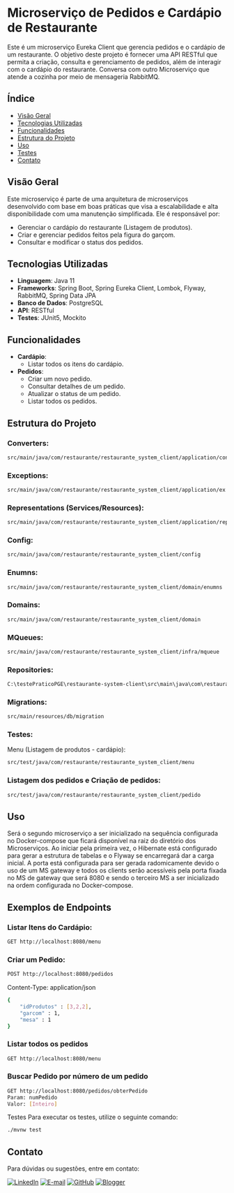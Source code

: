 # Microserviço de Pedidos e Cardápio de Restaurante

Este é um microserviço Eureka Client que gerencia pedidos e o cardápio de um restaurante. O objetivo deste projeto é fornecer uma API RESTful que permita a criação, consulta e gerenciamento de pedidos, além de interagir com o cardápio do restaurante. Conversa com outro Microserviço que atende a cozinha por meio de mensageria RabbitMQ.

## Índice

- [Visão Geral](#visão-geral)
- [Tecnologias Utilizadas](#tecnologias-utilizadas)
- [Funcionalidades](#funcionalidades)
- [Estrutura do Projeto](#estrutura-do-projeto)
- [Uso](#uso)
- [Testes](#testes)
- [Contato](#Contato)

## Visão Geral

Este microserviço é parte de uma arquitetura de microserviços desenvolvido com base em boas práticas que visa a escalabilidade e alta disponibilidade com uma manutenção simplificada. Ele é responsável por:

- Gerenciar o cardápio do restaurante (Listagem de produtos).
- Criar e gerenciar pedidos feitos pela figura do garçom.
- Consultar  e modificar o status dos pedidos.

## Tecnologias Utilizadas

- **Linguagem**: Java 11
- **Frameworks**: Spring Boot, Spring Eureka Client, Lombok, Flyway, RabbitMQ, Spring Data JPA 
- **Banco de Dados**: PostgreSQL
- **API**: RESTful
- **Testes**: JUnit5, Mockito

## Funcionalidades

- **Cardápio**:
    - Listar todos os itens do cardápio.
- **Pedidos**:
    - Criar um novo pedido.
    - Consultar detalhes de um pedido.
    - Atualizar o status de um pedido.
    - Listar todos os pedidos.

## Estrutura do Projeto
### Converters:
   ```bash
src/main/java/com/restaurante/restaurante_system_client/application/converter
```
### Exceptions:
   ```bash
src/main/java/com/restaurante/restaurante_system_client/application/ex
```
### Representations (Services/Resources):
   ```bash
src/main/java/com/restaurante/restaurante_system_client/application/representation
```
### Config:
   ```bash
src/main/java/com/restaurante/restaurante_system_client/config
```
### Enumns:
   ```bash
src/main/java/com/restaurante/restaurante_system_client/domain/enumns
```
### Domains:
   ```bash
src/main/java/com/restaurante/restaurante_system_client/domain
```
### MQueues:
   ```bash
src/main/java/com/restaurante/restaurante_system_client/infra/mqueue
```
### Repositories:
   ```bash
C:\testePraticoPGE\restaurante-system-client\src\main\java\com\restaurante\restaurante_system_client\repository
```
### Migrations:
   ```bash
src/main/resources/db/migration
```
### Testes:

Menu (Listagem de produtos - cardápio):
   ```bash
src/test/java/com/restaurante/restaurante_system_client/menu
```
### Listagem dos pedidos e Criação de pedidos:
   ```bash
src/test/java/com/restaurante/restaurante_system_client/pedido
```
## Uso

Será o segundo microserviço a ser inicializado na sequência configurada no Docker-compose que ficará disponível na raiz do diretório dos Microserviços.
Ao iniciar pela primeira vez, o Hibernate está configurado para gerar a estrutura de tabelas 
e o Flyway se encarregará dar a carga inicial. A porta está configurada para ser gerada radomicamente devido o uso de um MS gateway
e todos os clients serão acessíveis pela porta fixada no MS de gateway que será 8080 e sendo o terceiro MS a ser inicializado na ordem 
configurada no Docker-compose.

## Exemplos de Endpoints

### Listar Itens do Cardápio:

```bash
GET http://localhost:8080/menu
```

### Criar um Pedido:
```bash
POST http://localhost:8080/pedidos
```
Content-Type: application/json
```bash
{
	"idProdutos" : [3,2,2],
	"garcom" : 1,
	"mesa" : 1
}
```

### Listar todos os pedidos

```bash
GET http://localhost:8080/menu
```

### Buscar Pedido por número de um pedido

```bash
GET http://localhost:8080/pedidos/obterPedido
Param: numPedido
Valor: [Inteiro]
```

Testes
Para executar os testes, utilize o seguinte comando:

   ```bash
./mvnw test
```

## Contato

Para dúvidas ou sugestões, entre em contato:

[![LinkedIn](https://img.shields.io/badge/linkedin-%230077B5.svg?style=for-the-badge&logo=linkedin&logoColor=white)](https://www.linkedin.com/in/jorge-maia-dev-java/)
[![E-mail](https://img.shields.io/badge/-Email-0077B5?style=for-the-badge&logo=microsoft-outlook&logoColor=white)](mailto:jsm.java@gmail.com)
[![GitHub](https://img.shields.io/badge/GitHub-0077B5?style=for-the-badge&logo=github&logoColor=white)](https://github.com/j0rg3m414)
[![Blogger](https://img.shields.io/badge/Blogger-FF5722?style=for-the-badge&logo=blogger&logoColor=white)](https://putzcomonaopenseinissoantes.blogspot.com/)
